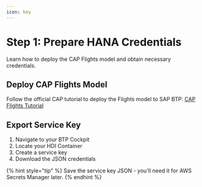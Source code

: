 ```yaml
---
icon: key
---
```


# Step 1: Prepare HANA Credentials

Learn how to deploy the CAP Flights model and obtain necessary credentials.

## Deploy CAP Flights Model

Follow the official CAP tutorial to deploy the Flights model to SAP BTP:
[CAP Flights Tutorial](https://cap.cloud.sap/docs/get-started/in-a-nutshell)

## Export Service Key

1. Navigate to your BTP Cockpit
2. Locate your HDI Container
3. Create a service key
4. Download the JSON credentials

{% hint style="tip" %}
Save the service key JSON - you'll need it for AWS Secrets Manager later.
{% endhint %}

